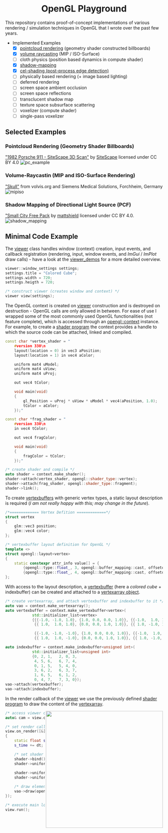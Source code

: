 <h1 align="center">OpenGL Playground</h1>

This repository contains proof-of-concept implementations of various rendering / simulation techniques in OpenGL that I wrote over the past few years. 

- Implemented Examples
  - [x] [pointcloud rendering](https://github.com/nikolausrauch/opengl-playground/blob/main/apps/pointcloud_viewer) (geometry shader constructed billboards)
  - [x] [volume raycasting](https://github.com/nikolausrauch/opengl-playground/blob/main/apps/volume_raycasting) (MIP / ISO-Surface)
  - [ ] cloth physics (position based dynamics in compute shader)
  - [x] [shadow-mapping](https://github.com/nikolausrauch/opengl-playground/blob/main/apps/shadow_mapping)
  - [x] [cel-shading (post-process edge detection)](https://github.com/nikolausrauch/opengl-playground/blob/main/apps/cel_shading)
  - [ ] physically based rendering (+ image based lighting)
  - [ ] deferred rendering
  - [ ] screen space ambient occlusion
  - [ ] screen space reflections
  - [ ] transclucent shadow map
  - [ ] texture space subsurface scattering
  - [ ] voxelizer (compute shader)
  - [ ] single-pass voxelizer

## Selected Examples

### Pointcloud Rendering (Geometry Shader Billboards)

["1982 Porsche 911 - SiteScape 3D Scan"](https://sketchfab.com/3d-models/1982-porsche-911-sitescape-3d-scan-7e315942b6db428194314285183b5896) by [SiteScape](https://skfb.ly/6XZZM) licensed under CC BY 4.0
![pc_example](https://github.com/nikolausrauch/opengl-playground/assets/13553309/8eaa0438-dfc5-49e7-b5cc-e1c5c4bc85ad)

### Volume-Raycastin (MIP and ISO-Surface Rendering)
["Skull"](https://klacansky.com/open-scivis-datasets/) from volvis.org and Siemens Medical Solutions, Forchheim, Germany
![mipiso](https://github.com/user-attachments/assets/5428c816-09b2-4698-b9c2-06a3587c2aa6)

### Shadow Mapping of Directional Light Source (PCF)
["Small City Free Pack](https://skfb.ly/6RTGw) by [mattshield](https://sketchfab.com/mattshield) licensed under CC BY 4.0.
![shadow_mapping](https://github.com/nikolausrauch/opengl-playground/assets/13553309/17f93f37-ed7b-4ab0-b863-6e809f31ab99)



## Minimal Code Example
The [viewer](https://github.com/nikolausrauch/opengl-playground/blob/main/viewer/viewer.h) class handles window (context) creation, input events, and callback registration (rendering, input, window events, and *ImGui* / *ImPlot* draw calls) - have a look at the [viewer_demos](https://github.com/nikolausrauch/opengl-playground/tree/main/apps/00_demo_viewer) for a more detailed overview.  
```C++
viewer::window_settings settings;
settings.title = "Colored Cube";
settings.width = 720;
settings.heigth = 720;

/* construct viewer (creates window and context) */
viewer view(settings);
```
The OpenGL context is created on [viewer](https://github.com/nikolausrauch/opengl-playground/blob/main/viewer/viewer.h) construction and is destroyed on destruction - OpenGL calls are only allowed in between.
For ease of use I wrapped some of the most commonly used OpenGL functionalities (not feature complete), which is accessed through an [opengl::context](https://github.com/nikolausrauch/opengl-playground/blob/main/viewer/opengl/context.h) instance.
For example, to create a [shader program](https://github.com/nikolausrauch/opengl-playground/blob/main/viewer/opengl/shaderprogram.h) the context provides a handle to which the source code can be attached, linked and compiled.
```C++
const char *vertex_shader = "
    #version 330\n
    layout(location = 0) in vec3 aPosition;
    layout(location = 1) in vec4 aColor;

    uniform mat4 uModel;
    uniform mat4 uView;
    uniform mat4 uProj;

    out vec4 tColor;

    void main(void)
    {
        gl_Position = uProj * uView * uModel * vec4(aPosition, 1.0);
        tColor = aColor;
    });"

const char *frag_shader = "
    #version 330\n
    in vec4 tColor;

    out vec4 fragColor;

    void main(void)
    {
        fragColor = tColor;
    });"

/* create shader and compile */
auto shader = context.make_shader();
shader->attach(vertex_shader, opengl::shader_type::vertex);
shader->attach(frag_shader, opengl::shader_type::fragment);
shader->link();
```
To create [vertexbuffers](https://github.com/nikolausrauch/opengl-playground/blob/main/viewer/opengl/vertexbuffer.h) with generic vertex types, a static layout description is required (*I am not really happy with this; may change in the future*).
```C++
/*============= Vertex Defition =============*/
struct vertex
{
    glm::vec3 position;
    glm::vec4 color;
};

/* vertexbuffer layout definition for OpenGL */
template <>
struct opengl::layout<vertex>
{
    static constexpr attr_info value[] = {
        {opengl::type::float_, 3, opengl::buffer_mapping::cast, offsetof(vertex, position)},
        {opengl::type::float_, 4, opengl::buffer_mapping::cast, offsetof(vertex, color)}};
};
```
With access to the layout description, a [vertexbuffer](https://github.com/nikolausrauch/opengl-playground/blob/main/viewer/opengl/vertexbuffer.h) (here a *colored cube* + indexbuffer) can be created and attached to a [vertexarray object](https://github.com/nikolausrauch/opengl-playground/blob/main/viewer/opengl/vertexarray.h).   
```C++
/* create vertexarray, and attach vertexbuffer and indexbuffer to it */
auto vao = context.make_vertexarray();
auto vertexbuffer = context.make_vertexbuffer<vertex>(
            std::initializer_list<vertex>
            {{{-1.0, -1.0, 1.0}, {1.0, 0.0, 0.0, 1.0}}, {{-1.0,  1.0, 1.0}, {0.0, 1.0, 0.0, 1.0}},
             {{ 1.0,  1.0, 1.0}, {0.0, 0.0, 1.0, 1.0}}, {{ 1.0, -1.0, 1.0}, {1.0, 0.0, 1.0, 1.0}},

             {{-1.0, -1.0, -1.0}, {1.0, 0.0, 0.0, 1.0}}, {{-1.0,  1.0, -1.0}, {0.0, 1.0, 0.0, 1.0}},
             {{ 1.0,  1.0, -1.0}, {0.0, 0.0, 1.0, 1.0}}, {{ 1.0, -1.0, -1.0}, {1.0, 0.0, 1.0, 1.0}}});

auto indexbuffer = context.make_indexbuffer<unsigned int>(
            std::initializer_list<unsigned int>
            {0, 2, 1,   2, 0, 3,
             4, 5, 6,   6, 7, 4,
             0, 1, 5,   5, 4, 0,
             3, 6, 2,   6, 3, 7,
             1, 6, 5,   6, 1, 2,
             0, 4, 7,   7, 3, 0});
vao->attach(vertexbuffer);
vao->attach(indexbuffer);
```
In the render callback of the [viewer](https://github.com/nikolausrauch/opengl-playground/blob/main/viewer/viewer.h) we use the previously defined [shader program](https://github.com/nikolausrauch/opengl-playground/blob/main/viewer/opengl/shaderprogram.h) to draw the content of the [vertexarray](https://github.com/nikolausrauch/opengl-playground/blob/main/viewer/opengl/vertexarray.h).

<img src="https://github.com/nikolausrauch/opengl-playground/assets/13553309/a31e5df8-a1eb-44c6-a609-965f72ad9ca6" align="right" height=374px>

```C++
/* access viewer camera */
auto& cam = view.camera();

/* set render callback*/
view.on_render([&](auto& window, float dt)
{
    static float s_time = 0.0f;
    s_time += dt;

    /* set shader uniforms */
    shader->bind();
    shader->uniform("uModel", glm::rotate(s_time*glm::pi<float>(),
                              glm::vec3{0.0f, 1.0f, 0.0f}));
    shader->uniform("uView", cam.view());
    shader->uniform("uProj", cam.projection());

    /* draw elements */
    vao->draw(opengl::primitives::triangles);
});

/* execute main loop */
view.run();
```